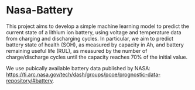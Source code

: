 # Nasa-Battery

This project aims to develop a simple machine learning model to predict the current state of a lithium ion battery, using voltage and temperature data from charging and discharging cycles. In particular, we aim to predict battery state of health (SOH), as measured by capacity in Ah, and battery remaining useful life (RUL), as measured by the number of charge/discharge cycles until the capacity reaches 70% of the initial value.

We use pubically available battery data published by NASA: https://ti.arc.nasa.gov/tech/dash/groups/pcoe/prognostic-data-repository/#battery.
